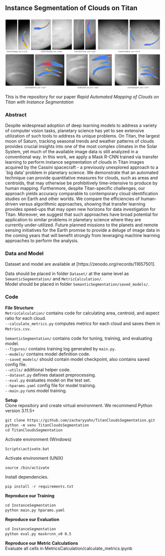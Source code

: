 <h2>Instance Segmentation of Clouds on Titan</h2>

![Header Figure](/assets/iou_compare7.png)

This is the repository for our paper _Rapid Automated Mapping of Clouds on Titan with Instance Segmentation_

<h3>Abstract</h3>
Despite widespread adoption of deep learning models to address a variety of computer vision tasks, planetary science has yet to see extensive utilization of such tools to address its unique problems. On Titan, the largest moon of Saturn, tracking seasonal trends and weather patterns of clouds provides crucial insights into one of the most complex climates in the Solar System, yet much of the available image data is still analyzed in a conventional way. In this work, we apply a Mask R-CNN trained via transfer learning to perform instance segmentation of clouds in Titan images acquired by the Cassini spacecraft - a previously unexplored approach to a `big data' problem in planetary science. We demonstrate that an automated technique can provide quantitative measures for clouds, such as areas and centroids, that may otherwise be prohibitively time-intensive to produce by human mapping. Furthermore, despite Titan-specific challenges, our approach yields accuracy comparable to contemporary cloud identification studies on Earth and other worlds. We compare the efficiencies of human-driven versus algorithmic approaches, showing that transfer learning provides speed-ups that may open new horizons for data investigation for Titan. Moreover, we suggest that such approaches have broad potential for application to similar problems in planetary science where they are currently under-utilized. Future planned missions to the planets and remote sensing initiatives for the Earth promise to provide a deluge of image data in the coming years that will benefit strongly from leveraging machine learning approaches to perform the analysis.

<h3>Data and Model</h3>
Dataset and model are available at [https://zenodo.org/records/11657501]. 

Data should be placed in folder `Dataset/` at the same level as `SemanticSegmentation/` and `MetricCalculation/`. <br>
Model should be placed in folder `SemanticSegmentation/saved_models/`. <br>

<h3>Code</h3>

**File Structure** <br>
`MetricCalculation/` contains code for calculating area, centroid, and aspect ratio for each cloud. <br>
`--calculate_metrics.py` computes metrics for each cloud and saves them in `Metrics.csv`.

`SemanticSegmentation/` contains code for tuning, training, and evaluating model. <br>
`--figures/` contains training log generated by `main.py`. <br>
`--models/` contains model definition code. <br>
`--saved_models/` should contain model checkpoint, also contains saved config file.<br>
`--utils/` additional helper code. <br>
`--dataset.py` defines dataset preprocessing. <br>
`--eval.py` evaluates model on the test set. <br>
`--hparams.yaml` config file for model training. <br>
`--main.py` runs model training. <br>

**Setup**<br>
Clone repository and create virtual environment. We recommend Python version 3.11.5+
```
git clone https://github.com/zacharyyahn/TitanCloudsSegmentation.git
python -m venv TitanCloudsSegmentation
cd TitanCloudsSegmentation
```
Activate environment (Windows)
```
Scripts\activate.bat
```

Activate environment (UNIX)
```
source /bin/activate
```
Install dependencies.
```
pip install -r requirements.txt
```

**Reproduce our Training** <br>
```
cd InstanceSegmentation
python main.py hparams.yaml
```

**Reproduce our Evaluation** <br>
```
cd InstanceSegmentation
python eval.py maskrcnn_v0 0.5
```

**Reproduce our Metric Calculations** <br>
Evaluate all cells in MetricsCalculation/calculate_metrics.ipynb
